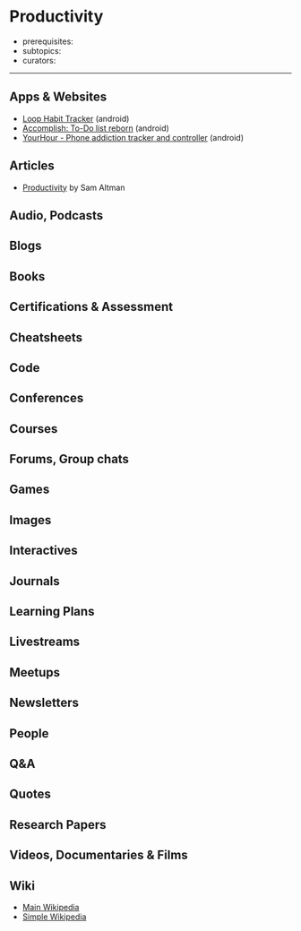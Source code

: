 # Productivity

- prerequisites:
- subtopics:
- curators:

------

## Apps & Websites

- [Loop Habit Tracker](https://play.google.com/store/apps/details?id=org.isoron.uhabits) (android)
- [Accomplish: To-Do list reborn](https://play.google.com/store/apps/details?id=com.accomplish) (android)
- [YourHour - Phone addiction tracker and controller](https://play.google.com/store/apps/details?id=com.mindefy.phoneaddiction.mobilepe) (android)

## Articles

- [Productivity](https://blog.samaltman.com/productivity) by Sam Altman

## Audio, Podcasts

## Blogs

## Books

## Certifications & Assessment

## Cheatsheets

## Code

## Conferences

## Courses

## Forums, Group chats

## Games

## Images

## Interactives

## Journals

## Learning Plans

## Livestreams

## Meetups

## Newsletters

## People

## Q&A

## Quotes

## Research Papers

## Videos, Documentaries & Films

## Wiki

- [Main Wikipedia]()
- [Simple Wikipedia]()

